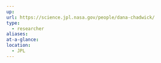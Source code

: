 ```yaml
---
up: 
url: https://science.jpl.nasa.gov/people/dana-chadwick/
type:
  - researcher
aliases: 
at-a-glance: 
location:
  - JPL
---
```

